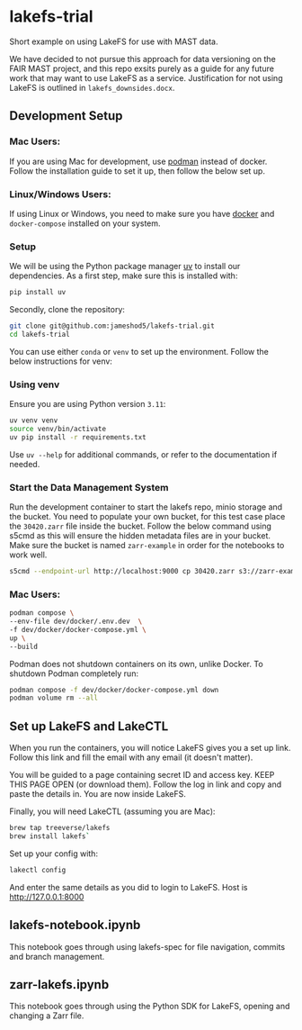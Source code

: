 # lakefs-trial
Short example on using LakeFS for use with MAST data.

We have decided to not pursue this approach for data versioning on the FAIR MAST project, and this repo exsits purely as a guide for any future work that may want to use LakeFS as a service. Justification for not using LakeFS is outlined in `lakefs_downsides.docx`. 
## Development Setup

### Mac Users:

If you are using Mac for development, use [podman](https://podman.io/docs/installation) instead of docker. Follow the installation guide to set it up, then follow the below set up. 

### Linux/Windows Users:

If using Linux or Windows, you need to make sure you have [docker](https://www.docker.com/get-started/) and `docker-compose` installed on your system.

### Setup

We will be using the Python package manager [uv](https://astral.sh/blog/uv) to install our dependencies. As a first step, make sure this is installed with:
```bash
pip install uv
```
Secondly, clone the repository:
```bash
git clone git@github.com:jameshod5/lakefs-trial.git
cd lakefs-trial
```

You can use either `conda` or `venv` to set up the environment. Follow the below instructions for venv:

### Using venv
Ensure you are using Python version `3.11`:
```bash
uv venv venv
source venv/bin/activate
uv pip install -r requirements.txt
```

Use `uv --help` for additional commands, or refer to the documentation if needed.

### Start the Data Management System
Run the development container to start the lakefs repo, minio storage and the bucket. You need to populate your own bucket, for this test case place the `30420.zarr` file inside the bucket. Follow the below command using s5cmd as this will ensure the hidden metadata files are in your bucket. Make sure the bucket is named `zarr-example` in order for the notebooks to work well.

```bash
s5cmd --endpoint-url http://localhost:9000 cp 30420.zarr s3://zarr-example/
```

### Mac Users:

```bash
podman compose \
--env-file dev/docker/.env.dev  \
-f dev/docker/docker-compose.yml \
up \
--build
```

Podman does not shutdown containers on its own, unlike Docker. To shutdown Podman completely run:

```bash
podman compose -f dev/docker/docker-compose.yml down   
podman volume rm --all
```

## Set up LakeFS and LakeCTL

When you run the containers, you will notice LakeFS gives you a set up link. Follow this link and fill the email with any email (it doesn't matter). 

You will be guided to a page containing secret ID and access key. KEEP THIS PAGE OPEN (or download them). Follow the log in link and copy and paste the details in. You are now inside LakeFS.

Finally, you will need LakeCTL (assuming you are Mac):

```bash
brew tap treeverse/lakefs
brew install lakefs`
```

Set up your config with:

```bash
lakectl config
```

And enter the same details as you did to login to LakeFS. Host is http://127.0.0.1:8000

## lakefs-notebook.ipynb
 
This notebook goes through using lakefs-spec for file navigation, commits and branch management. 

## zarr-lakefs.ipynb

This notebook goes through using the Python SDK for LakeFS, opening and changing a Zarr file.